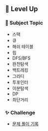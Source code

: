 ## 🚀 Level Up


### 📝 Subject Topic
- 스택
- 큐
- 해쉬 테이블
- 힙
- DFS/BFS
- 완전탐색
- 백트레킹
- 그리디
- 투포인터
- 이분탐색
- DP
- 최단거리


### ✨ Challenge
- [문제 풀이 기록](https://sunzero.notion.site/23e3b07a66cd47f4a48b0c3307d4f778?v=b4e54fdaca0641adbec60108be84f964)
